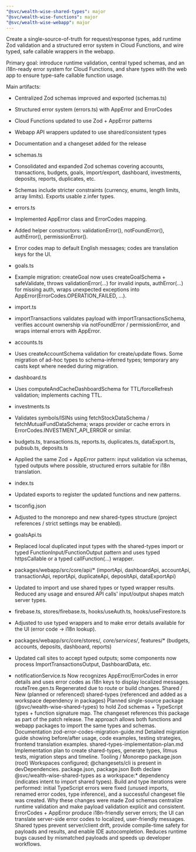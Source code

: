 ```yaml
---
"@svc/wealth-wise-shared-types": major
"@svc/wealth-wise-functions": major
"@svc/wealth-wise-webapp": major
---
```


Create a single-source-of-truth for request/response types, add runtime Zod validation and a structured error system in Cloud Functions, and wire typed, safe callable wrappers in the webapp.

Primary goal: introduce runtime validation, central typed schemas, and an i18n-ready error system for Cloud Functions, and share types with the web app to ensure type-safe callable function usage.

Main artifacts:

- Centralized Zod schemas improved and exported (schemas.ts)
- Structured error system (errors.ts) with AppError and ErrorCodes
- Cloud Functions updated to use Zod + AppError patterns
- Webapp API wrappers updated to use shared/consistent types
- Documentation and a changeset added for the release

- schemas.ts
- Consolidated and expanded Zod schemas covering accounts, transactions, budgets, goals, import/export, dashboard, investments, deposits, reports, duplicates, etc.
- Schemas include stricter constraints (currency, enums, length limits, array limits). Exports usable z.infer types.
- errors.ts
- Implemented AppError class and ErrorCodes mapping.
- Added helper constructors: validationError(), notFoundError(), authError(), permissionError().
- Error codes map to default English messages; codes are translation keys for the UI.
- goals.ts
- Example migration: createGoal now uses createGoalSchema + safeValidate, throws validationError(...) for invalid inputs, authError(...) for missing auth, wraps unexpected exceptions into AppError(ErrorCodes.OPERATION_FAILED, ...).
- import.ts
- importTransactions validates payload with importTransactionsSchema, verifies account ownership via notFoundError / permissionError, and wraps internal errors with AppError.
- accounts.ts
- Uses createAccountSchema validation for create/update flows. Some migration of ad-hoc types to schema-inferred types; temporary any casts kept where needed during migration.
- dashboard.ts
- Uses computeAndCacheDashboardSchema for TTL/forceRefresh validation; implements caching TTL.
- investments.ts
- Validates symbols/ISINs using fetchStockDataSchema / fetchMutualFundDataSchema; wraps provider or cache errors in ErrorCodes.INVESTMENT_API_ERROR or similar.
- budgets.ts, transactions.ts, reports.ts, duplicates.ts, dataExport.ts, pubsub.ts, deposits.ts
- Applied the same Zod + AppError pattern: input validation via schemas, typed outputs where possible, structured errors suitable for i18n translation.
- index.ts
- Updated exports to register the updated functions and new patterns.
- tsconfig.json
- Adjusted to the monorepo and new shared-types structure (project references / strict settings may be enabled).
- goalsApi.ts
- Replaced local duplicated input types with the shared-types import or typed FunctionInput/FunctionOutput pattern and uses typed httpsCallable or a typed callFunction(...) wrapper.
- packages/webapp/src/core/api/\* (importApi, dashboardApi, accountApi, transactionApi, reportApi, duplicateApi, depositApi, dataExportApi)
- Updated to import and use shared types or typed wrapper results. Reduced any usage and ensured API calls' input/output shapes match server types.
- firebase.ts, stores/firebase.ts, hooks/useAuth.ts, hooks/useFirestore.ts
- Adjusted to use typed wrappers and to make error details available for the UI (error code -> i18n lookup).
- packages/webapp/src/core/stores/_, core/services/_, features/\* (budgets, accounts, deposits, dashboard, reports)
- Updated call sites to accept typed outputs; some components now process ImportTransactionsOutput, DashboardData, etc.
- notificationService.ts
  Now recognizes AppError/ErrorCodes in error details and uses error codes as i18n keys to display localized messages.
  routeTree.gen.ts
  Regenerated due to route or build changes.
  Shared / New (planned or referenced)
  shared-types (referenced and added as a workspace dependency in packages)
  Planned single-source package (@svc/wealth-wise-shared-types) to hold Zod schemas + TypeScript types + function signature map. The changeset references this package as part of the patch release.
  The approach allows both functions and webapp packages to import the same types and schemas.
  Documentation
  zod-error-codes-migration-guide.md
  Detailed migration guide showing before/after usage, code examples, testing strategies, frontend translation examples.
  shared-types-implementation-plan.md
  Implementation plan to create shared-types, generate types, litmus tests, migration steps and timeline.
  Tooling / Monorepo
  package.json (root)
  Workspaces configured; @changesets/cli is present in devDependencies.
  package.json, package.json
  Both declare @svc/wealth-wise-shared-types as a workspace:\* dependency (indicates intent to import shared types).
  Build and type iterations were performed: initial TypeScript errors were fixed (unused imports, renamed error codes, type inference), and a successful changeset file was created.
  Why these changes were made
  Zod schemas centralize runtime validation and make payload validation explicit and consistent.
  ErrorCodes + AppError produce i18n-friendly server errors; the UI can translate server-side error codes to localized, user-friendly messages.
  Shared types prevent server/client drift, provide compile-time safety for payloads and results, and enable IDE autocompletion.
  Reduces runtime bugs caused by mismatched payloads and speeds up developer workflows.
